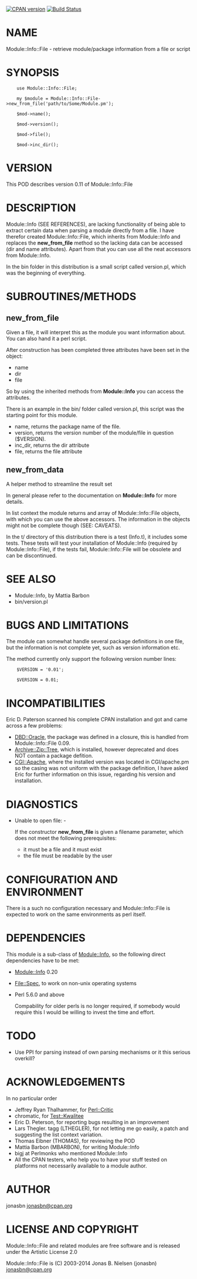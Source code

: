 [![CPAN version](https://badge.fury.io/pl/Module-Info-File.svg)](http://badge.fury.io/pl/Module-Info-File)
[![Build Status](https://travis-ci.org/jonasbn/Module-Info-File.svg?branch=master)](https://travis-ci.org/jonasbn/Module-Info-File)

# NAME

Module::Info::File - retrieve module/package information from a file or script

# SYNOPSIS

        use Module::Info::File;

        my $module = Module::Info::File->new_from_file('path/to/Some/Module.pm');

        $mod->name();

        $mod->version();

        $mod->file();

        $mod->inc_dir();

# VERSION

This POD describes version 0.11 of Module::Info::File

# DESCRIPTION

Module::Info (SEE REFERENCES), are lacking functionality of being able
to extract certain data when parsing a module directly from a file. I
have therefor created Module::Info::File, which inherits from
Module::Info and replaces the __new\_from\_file__ method so the lacking
data can be accessed (dir and name attributes). Apart from that you can
use all the neat accessors from Module::Info.

In the bin folder in this distribution is a small script called
version.pl, which was the beginning of everything.

# SUBROUTINES/METHODS

## new\_from\_file

Given a file, it will interpret this as the module you want information
about. You can also hand it a perl script.

After construction has been completed three attributes have been set in
the object:

- name
- dir
- file

So by using the inherited methods from __Module::Info__ you can access
the attributes.

There is an example in the bin/ folder called version.pl, this script
was the starting point for this module.

- name, returns the package name of the file.
- version, returns the version number of the module/file in question
($VERSION).
- inc\_dir, returns the dir attribute
- file, returns the file attribute

## new\_from\_data

A helper method to streamline the result set

In general please refer to the documentation on __Module::Info__ for more
details.

In list context the module returns and array of Module::Info::File objects, with
which you can use the above accessors. The information in the objects might not
be complete though (SEE: CAVEATS).

In the t/ directory of this distribution there is a test (Info.t), it
includes some tests. These tests will test your installation of
Module::Info (required by Module::Info::File), if the tests fail,
Module::Info::File will be obsolete and can be discontinued.

# SEE ALSO

- Module::Info, by Mattia Barbon
- bin/version.pl

# BUGS AND LIMITATIONS

The module can somewhat handle several package definitions in one file, but
the information is not complete yet, such as version information etc.

The method currently only support the following version number lines:

        $VERSION = '0.01';

        $VERSION = 0.01;

# INCOMPATIBILITIES

Eric D. Paterson scanned his complete CPAN installation and got and came across
a few problems:

- [DBD::Oracle](https://metacpan.org/pod/DBD::Oracle), the package was defined in a closure, this is handled from
Module::Info::File 0.09.
- [Archive::Zip::Tree](https://metacpan.org/pod/Archive::Zip::Tree), which is installed, however deprecated and does NOT
contain a package defition.
- [CGI::Apache](https://metacpan.org/pod/CGI::Apache), where the installed version was located in CGI/apache.pm
so the casing was not uniform with the package definition, I have asked Eric
for further information on this issue, regarding his version and installation.

# DIAGNOSTICS

- Unable to open file: <filename> - <operating system error>

    If the constructor __new\_from\_file__ is given a filename parameter, which does
    not meet the following prerequisites:

    - it must be a file and it must exist
    - the file must be readable by the user

# CONFIGURATION AND ENVIRONMENT

There is a such no configuration necessary and Module::Info::File is expected
to work on the same environments as perl itself.

# DEPENDENCIES

This module is a sub-class of [Module::Info](https://metacpan.org/pod/Module::Info), so the following direct
dependencies have to be met:

- [Module::Info](https://metacpan.org/pod/Module::Info) 0.20
- [File::Spec](https://metacpan.org/pod/File::Spec), to work on non-unix operating systems
- Perl 5.6.0 and above

    Compability for older perls is no longer required, if somebody would
    require this I would be willing to invest the time and effort.

# TODO

- Use PPI for parsing instead of own parsing mechanisms or it this serious
overkill?

# ACKNOWLEDGEMENTS

In no particular order

- Jeffrey Ryan Thalhammer, for [Perl::Critic](https://metacpan.org/pod/Perl::Critic)
- chromatic, for [Test::Kwalitee](https://metacpan.org/pod/Test::Kwalitee)
- Eric D. Peterson, for reporting bugs resulting in an improvement
- Lars Thegler. tagg (LTHEGLER), for not letting me go easily, a patch and
suggesting the list context variation.
- Thomas Eibner (THOMAS), for reviewing the POD
- Mattia Barbon (MBARBON), for writing Module::Info
- bigj at Perlmonks who mentioned Module::Info
- All the CPAN testers, who help you to have your stuff tested on platforms not
necessarily available to a module author.

# AUTHOR

jonasbn <jonasbn@cpan.org>

# LICENSE AND COPYRIGHT

Module::Info::File and related modules are free software and is
released under the Artistic License 2.0

Module::Info::File is (C) 2003-2014 Jonas B. Nielsen (jonasbn)
<jonasbn@cpan.org>
